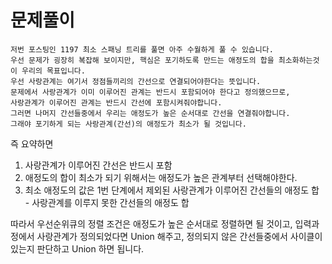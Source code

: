 # 문제풀이
```text
저번 포스팅인 1197 최소 스패닝 트리를 풀면 아주 수월하게 풀 수 있습니다.
우선 문제가 굉장히 복잡해 보이지만, 핵심은 포기하도록 만드는 애정도의 합을 최소화하는것이 우리의 목표입니다.
우선 사랑관계는 여기서 정점들끼리의 간선으로 연결되어야한다는 뜻입니다.
문제에서 사랑관계가 이미 이루어진 관계는 반드시 포함되어야 한다고 정의했으므로,
사랑관계가 이루어진 관계는 반드시 간선에 포함시켜줘야합니다.
그러면 나머지 간선들중에서 우리는 애정도가 높은 순서대로 간선을 연결줘야합니다.
그래야 포기하게 되는 사랑관계(간선)의 애정도가 최소가 될 것입니다.
```

즉 요약하면
1. 사랑관계가 이루어진 간선은 반드시 포함
2. 애정도의 합이 최소가 되기 위해서는 애정도가 높은 관계부터 선택해야한다.
3. 최소 애정도의 값은 1번 단계에서 제외된 사랑관계가 이루어진 간선들의 애정도 합 - 사랑관계를 이루지 못한 간선들의 애정도 합

따라서 우선순위큐의 정렬 조건은 애정도가 높은 순서대로 정렬하면 될 것이고,
입력과정에서 사랑관계가 정의되었다면 Union 해주고, 정의되지 않은 간선들중에서 사이클이 있는지 판단하고 Union 하면 됩니다.